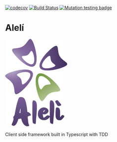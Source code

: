 [![codecov](https://codecov.io/gh/Remeic/aleli/branch/main/graph/badge.svg?token=IA6ZFFAHLG)](https://codecov.io/gh/Remeic/aleli)
[![Build Status](https://travis-ci.com/Remeic/aleli.svg?branch=main)](https://travis-ci.com/Remeic/aleli)
[![Mutation testing badge](https://img.shields.io/endpoint?style=flat&url=https%3A%2F%2Fbadge-api.stryker-mutator.io%2Fgithub.com%2FRemeic%2Faleli%2Fmain)](https://dashboard.stryker-mutator.io/reports/github.com/Remeic/aleli/main)
# Alelí 
![Aleli Logo](logo.png)

Client side framework built in Typescript with TDD 
